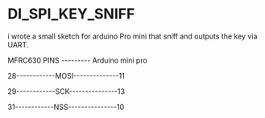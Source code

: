 # DI_SPI_KEY_SNIFF
i wrote a small sketch for arduino Pro mini that sniff and outputs the key via UART.

MFRC630 PINS ---------   Arduino mini pro

28------------MOSI--------------11

29------------SCK---------------13

31------------NSS---------------10

